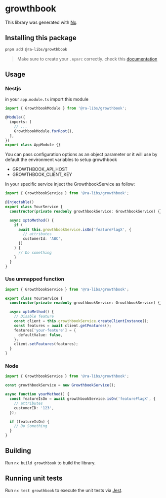 # growthbook

This library was generated with [Nx](https://nx.dev).

## Installing this package

```bash
pnpm add @ra-libs/growthbook
```

> Make sure to create your `.npmrc` correctly. check this [documentation](../../docs/NPMRC.md)

## Usage

### Nestjs

in your `app.module.ts` import this module

```ts
import { GrowthbookModule } from '@ra-libs/growthbook';

@Module({
  imports: [
    // ...
    GrowthbookModule.forRoot(),
  ],
})
export class AppModule {}
```

You can pass configuration options as an object parameter or it will use by default the environment variables to setup growthbook

- GROWTHBOOK_API_HOST
- GROWTHBOOK_CLIENT_KEY

In your specific service inject the GrowthbookService as follow:

```ts
import { GrowthbookService } from '@ra-libs/growthbook';

@Injectable()
export class YourService {
  constructor(private readonly growthbookService: GrowthbookService) {}

  async xptoMethod() {
    if (
      await this.growthbookService.isOn('featureFlagX', {
        // attributes
        customerId: 'ABC',
      })
    ) {
      // Do something
    }
  }
}
```

### Use unmapped function

```ts
import { GrowthbookService } from '@ra-libs/growthbook';

export class YourService {
  constructor(private readonly growthbookService: GrowthbookService) {}

  async xptoMethod() {
    // Disable feature
    const client = this.growthbookService.createClientInstance();
    const features = await client.getFeatures();
    features['your-feature'] = {
      defaultValue: false,
    };
    client.setFeatures(features);
  }
}
```

### Node

```ts
import { GrowthbookService } from '@ra-libs/growthbook';

const growthbookService = new GrowthbookService();

async function yourMethod() {
  const featureIsOn = await growthbookService.isOn('featureFlagX', {
    // attributes
    customerID: '123',
  });

  if (featureIsOn) {
    // Do Something
  }
}
```

## Building

Run `nx build growthbook` to build the library.

## Running unit tests

Run `nx test growthbook` to execute the unit tests via [Jest](https://jestjs.io).
